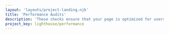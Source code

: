 ```yaml
---
layout: 'layouts/project-landing.njk'
title: 'Performance Audits'
description: 'These checks ensure that your page is optimized for users to be able to see and interact with page content.'
project_key: lighthouse/performance
---
```

